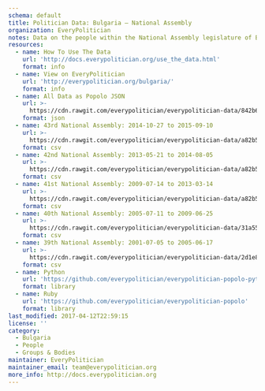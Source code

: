 ```yaml
---
schema: default
title: Politician Data: Bulgaria — National Assembly
organization: EveryPolitician
notes: Data on the people within the National Assembly legislature of Bulgaria.
resources:
  - name: How To Use The Data
    url: 'http://docs.everypolitician.org/use_the_data.html'
    format: info
  - name: View on EveryPolitician
    url: 'http://everypolitician.org/bulgaria/'
    format: info
  - name: All Data as Popolo JSON
    url: >-
      https://cdn.rawgit.com/everypolitician/everypolitician-data/842b6d5c5159c1a8ce50c6b034adea8cc5fe1979/data/Bulgaria/National_Assembly/ep-popolo-v1.0.json
    format: json
  - name: 43rd National Assembly: 2014-10-27 to 2015-09-10
    url: >-
      https://cdn.rawgit.com/everypolitician/everypolitician-data/a82b522fce7051ba904c8355cc569d934c8f7164/data/Bulgaria/National_Assembly/term-43.csv
    format: csv
  - name: 42nd National Assembly: 2013-05-21 to 2014-08-05
    url: >-
      https://cdn.rawgit.com/everypolitician/everypolitician-data/a82b522fce7051ba904c8355cc569d934c8f7164/data/Bulgaria/National_Assembly/term-42.csv
    format: csv
  - name: 41st National Assembly: 2009-07-14 to 2013-03-14
    url: >-
      https://cdn.rawgit.com/everypolitician/everypolitician-data/a82b522fce7051ba904c8355cc569d934c8f7164/data/Bulgaria/National_Assembly/term-41.csv
    format: csv
  - name: 40th National Assembly: 2005-07-11 to 2009-06-25
    url: >-
      https://cdn.rawgit.com/everypolitician/everypolitician-data/31a55dd08b337374b9638c67ea7ce3c0193dcbcb/data/Bulgaria/National_Assembly/term-40.csv
    format: csv
  - name: 39th National Assembly: 2001-07-05 to 2005-06-17
    url: >-
      https://cdn.rawgit.com/everypolitician/everypolitician-data/2d1e8261f1f2e0785a6400e6da2034d9f657e00b/data/Bulgaria/National_Assembly/term-39.csv
    format: csv
  - name: Python
    url: 'https://github.com/everypolitician/everypolitician-popolo-python'
    format: library
  - name: Ruby
    url: 'https://github.com/everypolitician/everypolitician-popolo'
    format: library
last_modified: 2017-04-12T22:59:15
license: ''
category:
  - Bulgaria
  - People
  - Groups & Bodies
maintainer: EveryPolitician
maintainer_email: team@everypolitician.org
more_info: http://docs.everypolitician.org
---
```

